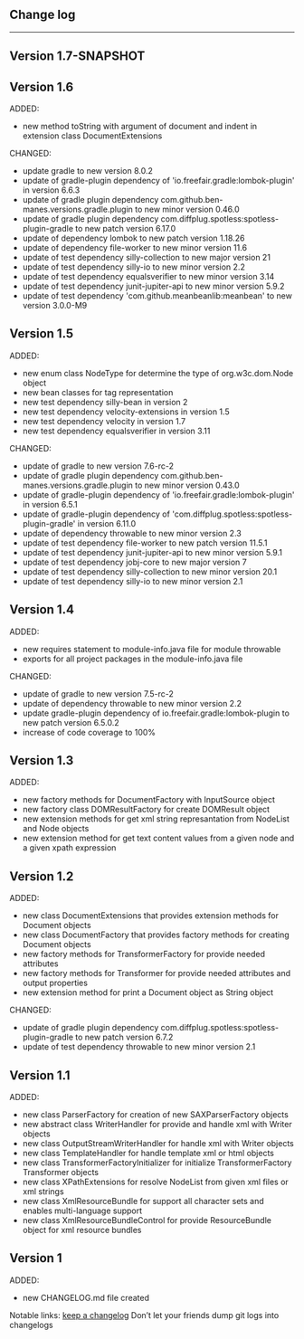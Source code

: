 ## Change log
----------------------

Version 1.7-SNAPSHOT
-------------

Version 1.6
-------------

ADDED:

- new method toString with argument of document and indent in extension class DocumentExtensions

CHANGED:

- update gradle to new version 8.0.2
- update of gradle-plugin dependency of 'io.freefair.gradle:lombok-plugin' in version 6.6.3
- update of gradle plugin dependency com.github.ben-manes.versions.gradle.plugin to new minor version 0.46.0
- update of gradle plugin dependency com.diffplug.spotless:spotless-plugin-gradle to new patch version 6.17.0
- update of dependency lombok to new patch version 1.18.26
- update of dependency file-worker to new minor version 11.6
- update of test dependency silly-collection to new major version 21
- update of test dependency silly-io to new minor version 2.2
- update of test dependency equalsverifier to new minor version 3.14
- update of test dependency junit-jupiter-api to new minor version 5.9.2
- update of test dependency 'com.github.meanbeanlib:meanbean' to new version 3.0.0-M9

Version 1.5
-------------

ADDED:

- new enum class NodeType for determine the type of org.w3c.dom.Node object
- new bean classes for tag representation
- new test dependency silly-bean in version 2
- new test dependency velocity-extensions in version 1.5
- new test dependency velocity in version 1.7
- new test dependency equalsverifier in version 3.11

CHANGED:

- update of gradle to new version 7.6-rc-2
- update of gradle plugin dependency com.github.ben-manes.versions.gradle.plugin to new minor version 0.43.0
- update of gradle-plugin dependency of 'io.freefair.gradle:lombok-plugin' in version 6.5.1
- update of gradle-plugin dependency of 'com.diffplug.spotless:spotless-plugin-gradle' in version 6.11.0
- update of dependency throwable to new minor version 2.3
- update of test dependency file-worker to new patch version 11.5.1
- update of test dependency junit-jupiter-api to new minor version 5.9.1
- update of test dependency jobj-core to new major version 7
- update of test dependency silly-collection to new minor version 20.1
- update of test dependency silly-io to new minor version 2.1

Version 1.4
-------------

ADDED:

- new requires statement to module-info.java file for module throwable
- exports for all project packages in the module-info.java file

CHANGED:

- update of gradle to new version 7.5-rc-2
- update of dependency throwable to new minor version 2.2
- update gradle-plugin dependency of io.freefair.gradle:lombok-plugin to new patch version 6.5.0.2
- increase of code coverage to 100%

Version 1.3
-------------

ADDED:

- new factory methods for DocumentFactory with InputSource object
- new factory class DOMResultFactory for create DOMResult object
- new extension methods for get xml string represantation from NodeList and Node objects
- new extension method for get text content values from a given node and a given xpath expression

Version 1.2
-------------

ADDED:

- new class DocumentExtensions that provides extension methods for Document objects
- new class DocumentFactory that provides factory methods for creating Document objects
- new factory methods for TransformerFactory for provide needed attributes
- new factory methods for Transformer for provide needed attributes and output properties
- new extension method for print a Document object as String object

CHANGED:

- update of gradle plugin dependency com.diffplug.spotless:spotless-plugin-gradle to new patch version 6.7.2
- update of test dependency throwable to new minor version 2.1

Version 1.1
-------------

ADDED:

- new class ParserFactory for creation of new SAXParserFactory objects
- new abstract class WriterHandler for provide and handle xml with Writer objects
- new class OutputStreamWriterHandler for handle xml with Writer objects
- new class TemplateHandler for handle template xml or html objects
- new class TransformerFactoryInitializer for initialize TransformerFactory Transformer objects
- new class XPathExtensions for resolve NodeList from given xml files or xml strings
- new class XmlResourceBundle for support all character sets and enables multi-language support
- new class XmlResourceBundleControl for provide ResourceBundle object for xml resource bundles

Version 1
-------------

ADDED:

- new CHANGELOG.md file created

Notable links:
[keep a changelog](http://keepachangelog.com/en/1.0.0/) Don’t let your friends dump git logs into changelogs
